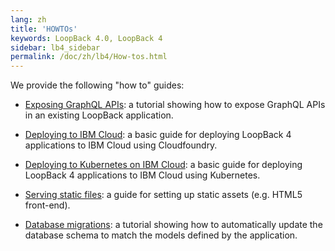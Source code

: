 ```yaml
---
lang: zh
title: 'HOWTOs'
keywords: LoopBack 4.0, LoopBack 4
sidebar: lb4_sidebar
permalink: /doc/zh/lb4/How-tos.html
---
```


We provide the following "how to" guides:

- [Exposing GraphQL APIs](exposing-graphql-apis.md): a tutorial showing how to
  expose GraphQL APIs in an existing LoopBack application.

- [Deploying to IBM Cloud](Deploying-to-IBM-Cloud.md): a basic guide for
  deploying LoopBack 4 applications to IBM Cloud using Cloudfoundry.

- [Deploying to Kubernetes on IBM Cloud](Deploying_to_ibm_cloud_kubernetes.md):
  a basic guide for deploying LoopBack 4 applications to IBM Cloud using
  Kubernetes.

- [Serving static files](Serving-static-files.md): a guide for setting up static
  assets (e.g. HTML5 front-end).

- [Database migrations](Database-migrations.md): a tutorial showing how to
  automatically update the database schema to match the models defined by the
  application.
